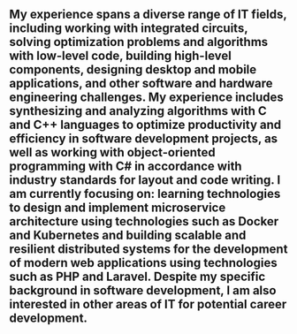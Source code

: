 ## My experience spans a diverse range of IT fields, including working with integrated circuits, solving optimization problems and algorithms with low-level code, building high-level components, designing desktop and mobile applications, and other software and hardware engineering challenges. My experience includes synthesizing and analyzing algorithms with C and C++ languages to optimize productivity and efficiency in software development projects, as well as working with object-oriented programming with C# in accordance with industry standards for layout and code writing. I am currently focusing on: learning technologies to design and implement microservice architecture using technologies such as Docker and Kubernetes and building scalable and resilient distributed systems for the development of modern web applications using technologies such as PHP and Laravel. Despite my specific background in software development, I am also interested in other areas of IT for potential career development.
<!--
**AlexIvanov01/AlexIvanov01** is a ✨ _special_ ✨ repository because its `README.md` (this file) appears on your GitHub profile.

Here are some ideas to get you started:

- 🔭 I’m currently working on ...
- 🌱 I’m currently learning ...
- 👯 I’m looking to collaborate on ...
- 🤔 I’m looking for help with ...
- 💬 Ask me about ...
- 📫 How to reach me: ...
- 😄 Pronouns: ...
- ⚡ Fun fact: ...
-->
